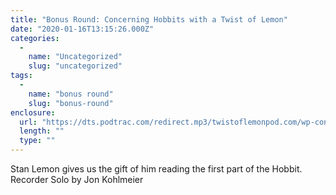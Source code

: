 ```yaml
---
title: "Bonus Round: Concerning Hobbits with a Twist of Lemon"
date: "2020-01-16T13:15:26.000Z"
categories: 
  - 
    name: "Uncategorized"
    slug: "uncategorized"
tags: 
  - 
    name: "bonus round"
    slug: "bonus-round"
enclosure: 
  url: "https://dts.podtrac.com/redirect.mp3/twistoflemonpod.com/wp-content/uploads/2020/01/079b-lwatol-20200116.mp3"
  length: ""
  type: ""
---
```


Stan Lemon gives us the gift of him reading the first part of the Hobbit. Recorder Solo by Jon Kohlmeier
